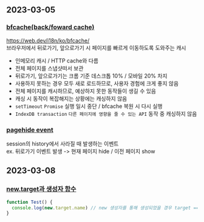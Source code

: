 ## 2023-03-05
### [bfcache(back/foward cache)](https://yceffort.kr/2020/11/back-forward-cache)
https://web.dev/i18n/ko/bfcache/  
브라우저에서 뒤로가기, 앞으로가기 시 페이지를 빠르게 이동하도록 도와주는 캐시  
- 인메모리 캐시 / HTTP cache와 다름
- 전체 페이지를 스냅샷떠서 보관
- 뒤로가기, 앞으로가기는 크롬 기준 데스크톱 10% / 모바일 20% 차지
- 사용하지 못하는 경우 모두 새로 로드하므로, 사용자 경험에 크게 좋지 않음
- 전체 페이지를 캐시하므로, 예상하지 못한 동작들이 생길 수 있음
- 캐싱 시 동작이 복잡해지는 상황에는 캐싱하지 않음
- `setTimeout` `Promise` 실행 일시 중단 / bfcache 복원 시 다시 실행
- `IndexDB transaction` `다른 페이지에 영향을 줄 수 있는 API` 동작 중 캐싱하지 않음

### [pagehide event](https://developer.mozilla.org/en-US/docs/Web/API/Window/pagehide_event)
session의 history에서 사라질 때 발생하는 이벤트  
ex. 뒤로가기 이벤트 발생 -> 현재 페이지 hide / 이전 페이지 show

## 2023-03-08
### [new.target과 생성자 함수](https://ko.javascript.info/constructor-new#ref-75)
```js
function Test() {
  console.log(new.target.name) // new 생성자를 통해 생성되었을 경우 target === this
}
```
